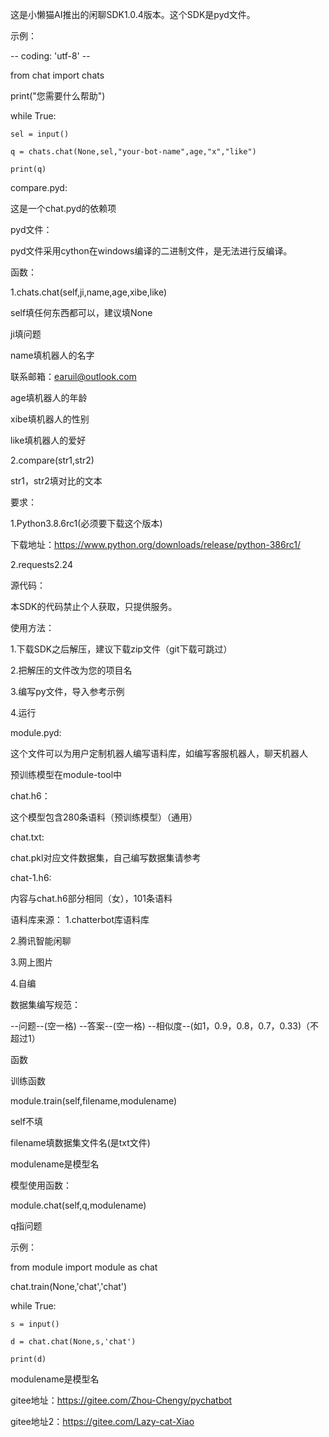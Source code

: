 这是小懒猫AI推出的闲聊SDK1.0.4版本。这个SDK是pyd文件。

示例：

-- coding: 'utf-8' --

from chat import chats

print("您需要什么帮助")

while True:

    sel = input()
    
    q = chats.chat(None,sel,"your-bot-name",age,"x","like")
    
    print(q)

compare.pyd:

这是一个chat.pyd的依赖项

pyd文件：

pyd文件采用cython在windows编译的二进制文件，是无法进行反编译。

函数：

1.chats.chat(self,ji,name,age,xibe,like)

self填任何东西都可以，建议填None

ji填问题

name填机器人的名字

联系邮箱：earuil@outlook.com

age填机器人的年龄

xibe填机器人的性别

like填机器人的爱好

2.compare(str1,str2)

str1，str2填对比的文本

要求：

1.Python3.8.6rc1(必须要下载这个版本)

下载地址：https://www.python.org/downloads/release/python-386rc1/

2.requests2.24

源代码：

本SDK的代码禁止个人获取，只提供服务。

使用方法：

1.下载SDK之后解压，建议下载zip文件（git下载可跳过）

2.把解压的文件改为您的项目名

3.编写py文件，导入参考示例

4.运行

module.pyd:

这个文件可以为用户定制机器人编写语料库，如编写客服机器人，聊天机器人

预训练模型在module-tool中

chat.h6：

这个模型包含280条语料（预训练模型）（通用）

chat.txt:

chat.pkl对应文件数据集，自己编写数据集请参考

chat-1.h6:

内容与chat.h6部分相同（女），101条语料

语料库来源：
1.chatterbot库语料库

2.腾讯智能闲聊

3.网上图片

4.自编

数据集编写规范：

--问题--(空一格) --答案--(空一格) --相似度--(如1，0.9，0.8，0.7，0.33)（不超过1）

函数

训练函数

module.train(self,filename,modulename)

self不填

filename填数据集文件名(是txt文件)

modulename是模型名

模型使用函数：

module.chat(self,q,modulename)

q指问题

示例：

from module import module as chat

chat.train(None,'chat','chat')

while True:

    s = input()
    
    d = chat.chat(None,s,'chat')
    
    print(d)

modulename是模型名

gitee地址：https://gitee.com/Zhou-Chengy/pychatbot

gitee地址2：https://gitee.com/Lazy-cat-Xiao

